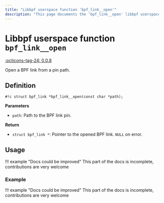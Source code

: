 ```yaml
---
title: "Libbpf userspace function 'bpf_link__open'"
description: "This page documents the 'bpf_link__open' libbpf userspace function, including its definition, usage, and examples."
---
```

# Libbpf userspace function `bpf_link__open`

<!-- [LIBBPF_TAG] -->
[:octicons-tag-24: 0.0.8](https://github.com/libbpf/libbpf/releases/tag/v0.0.8)
<!-- [/LIBBPF_TAG] -->

Open a BPF link from a pin path.

## Definition

`#!c struct bpf_link *bpf_link__open(const char *path);`

**Parameters**

- `path`: Path to the BPF link pin.

**Return**

- `struct bpf_link *`: Pointer to the opened BPF link. `NULL` on error.

## Usage

!!! example "Docs could be improved"
    This part of the docs is incomplete, contributions are very welcome

### Example

!!! example "Docs could be improved"
    This part of the docs is incomplete, contributions are very welcome
